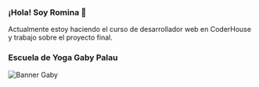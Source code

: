 ### ¡Hola! Soy Romina 👋
Actualmente estoy haciendo el curso de desarrollador web en CoderHouse y trabajo sobre el proyecto final.

### Escuela de Yoga Gaby Palau
![Banner Gaby](https://user-images.githubusercontent.com/72225415/125210783-4bc3ad00-e278-11eb-9582-bfb745951ae5.png)

